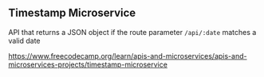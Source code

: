 ## Timestamp Microservice
API that returns a JSON object if the route parameter `/api/:date` matches a valid date

https://www.freecodecamp.org/learn/apis-and-microservices/apis-and-microservices-projects/timestamp-microservice